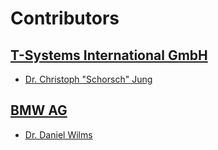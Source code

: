 
[Copyright (c) 2021-2022 T-Systems International GmbH (Catena-X Consortium)]: # () 

[See the AUTHORS file(s) distributed with this work for additional information regarding authorship.]: # ()

[See the LICENSE file(s) distributed with this work for additional information regarding license terms.]: # ()

# Contributors

## [T-Systems International GmbH](http://www.t-systems.com)

- [Dr. Christoph "Schorsch" Jung](https://github.com/drcgjung)

## [BMW AG](http://www.bmw.com)

- [Dr. Daniel Wilms](https://github.com/danielwilms)
